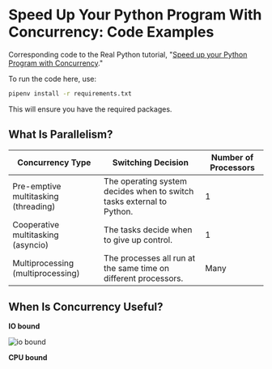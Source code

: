 # Speed Up Your Python Program With Concurrency: Code Examples

Corresponding code to the Real Python tutorial, "[Speed up your Python Program with Concurrency](https://realpython.com/python-concurrency/)."

To run the code here, use:

```bash
pipenv install -r requirements.txt
```

This will ensure you have the required packages.

## What Is Parallelism?

| Concurrency Type                     | Switching Decision                                                    | Number of Processors |
|--------------------------------------|-----------------------------------------------------------------------|----------------------|
| Pre-emptive multitasking (threading) | The operating system decides when to switch tasks external to Python. | 1                    |
| Cooperative multitasking (asyncio)   | The tasks decide when to give up control.                             | 1                    |
| Multiprocessing (multiprocessing)    | The processes all run at the same time on different processors.       | Many                 |

## When Is Concurrency Useful?

**IO bound**

![io bound](.)

**CPU bound**

